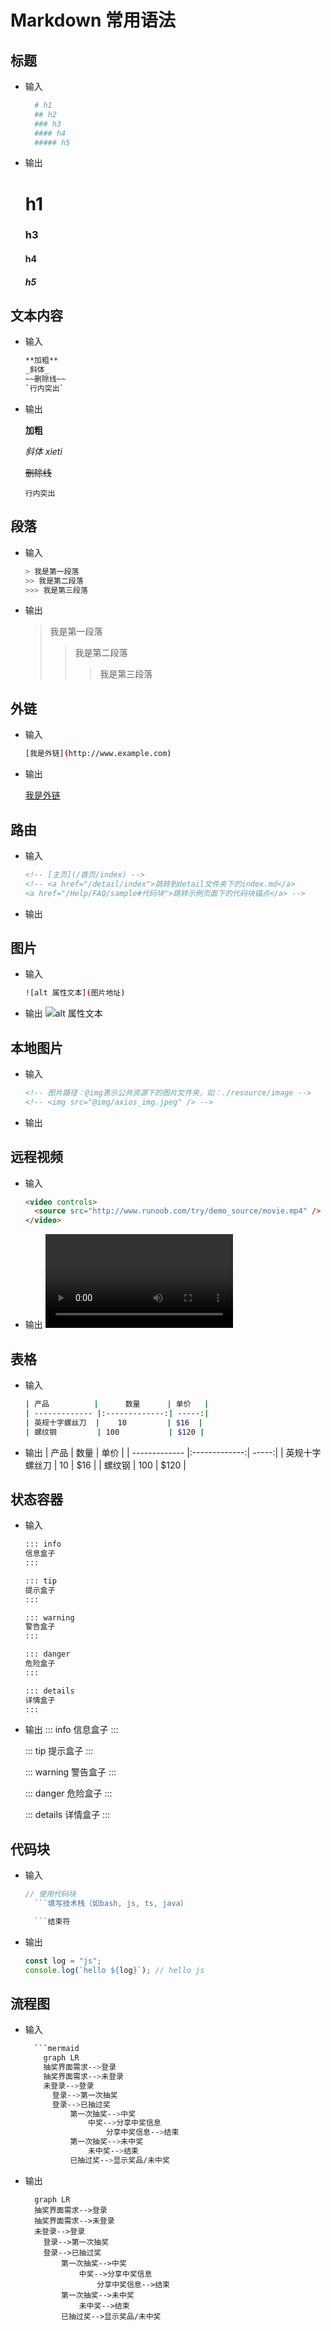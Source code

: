 # Markdown 常用语法

## 标题

- 输入
  ```bash
    # h1
    ## h2
    ### h3
    #### h4
    ##### h5
  ```
- 输出
  # h1
  ### h3
  #### h4
  ##### h5

## 文本内容

- 输入
  ```bash
  **加粗**
  _斜体_
  ~~删除线~~
  `行内突出`
  ```
- 输出

  **加粗**

  _斜体 xieti_

  ~~删除线~~

  `行内突出`

## 段落

- 输入
  ```bash
  > 我是第一段落
  >> 我是第二段落
  >>> 我是第三段落
  ```
- 输出
  > 我是第一段落
  >
  > > 我是第二段落
  > >
  > > > 我是第三段落

## 外链

- 输入
  ```bash
  [我是外链](http://www.example.com)
  ```
- 输出

  [我是外链](http://www.example.com)

## 路由

- 输入
  ```html
  <!-- [主页](/首页/index) -->
  <!-- <a href="/detail/index">跳转到detail文件夹下的index.md</a>
  <a href="/Help/FAQ/sample#代码块">跳转示例页面下的代码块锚点</a> -->
  ```
- 输出

  <!-- [主页](/首页/index) -->

  <!-- <a href="/Help/FAQ/sample">跳转到 FAQ 文件夹下的 sample.md</a>

  <a href="/Help/FAQ/sample#代码块">跳转示例页面下的代码块锚点</a> -->

## 图片

- 输入
  ```bash
  ![alt 属性文本](图片地址)
  ```
- 输出
  ![alt 属性文本](https://www.baidu.com/img/PCtm_d9c8750bed0b3c7d089fa7d55720d6cf.png)

## 本地图片

- 输入
  ```html
  <!-- 图片路径：@img表示公共资源下的图片文件夹，如：./resource/image -->
  <!-- <img src="@img/axios_img.jpeg" /> -->
  ```
- 输出
  <!-- <img src="@img/axios_img.jpeg" /> -->

## 远程视频

- 输入
  ```html
  <video controls>
    <source src="http://www.runoob.com/try/demo_source/movie.mp4" />
  </video>
  ```
- 输出
  <video controls>
    <source src="http://www.runoob.com/try/demo_source/movie.mp4">
  </video>

## 表格

- 输入
  ```bash
  | 产品          |      数量      | 单价   |
  | ------------- |:-------------:| -----:|
  | 英规十字螺丝刀  |    10         | $16  |
  | 螺纹钢         | 100           | $120 |
  ```
- 输出
  | 产品 | 数量 | 单价 |
  | ------------- |:-------------:| -----:|
  | 英规十字螺丝刀 | 10 | $16 |
  | 螺纹钢 | 100 | $120 |

## 状态容器

- 输入

  ```bash
  ::: info
  信息盒子
  :::

  ::: tip
  提示盒子
  :::

  ::: warning
  警告盒子
  :::

  ::: danger
  危险盒子
  :::

  ::: details
  详情盒子
  :::

  ```

- 输出
  ::: info
  信息盒子
  :::

  ::: tip
  提示盒子
  :::

  ::: warning
  警告盒子
  :::

  ::: danger
  危险盒子
  :::

  ::: details
  详情盒子
  :::

## 代码块

- 输入

  ````js
  // 使用代码块
    ```填写技术栈（如bash, js, ts, java）

    ```结束符
  ````

- 输出
  ```js
  const log = "js";
  console.log(`hello ${log}`); // hello js
  ```

## 流程图

- 输入
  ````bash
    ```mermaid
      graph LR
      抽奖界面需求-->登录
      抽奖界面需求-->未登录
      未登录-->登录
        登录-->第一次抽奖
        登录-->已抽过奖
            第一次抽奖-->中奖
                中奖-->分享中奖信息
                    分享中奖信息-->结束
            第一次抽奖-->未中奖
                未中奖-->结束
            已抽过奖-->显示奖品/未中奖
  ````
- 输出
  ```mermaid
    graph LR
    抽奖界面需求-->登录
    抽奖界面需求-->未登录
    未登录-->登录
      登录-->第一次抽奖
      登录-->已抽过奖
          第一次抽奖-->中奖
              中奖-->分享中奖信息
                  分享中奖信息-->结束
          第一次抽奖-->未中奖
              未中奖-->结束
          已抽过奖-->显示奖品/未中奖
  ```
